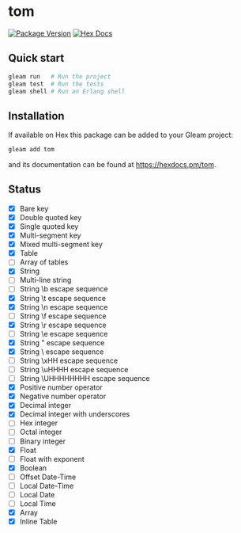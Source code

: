 # tom

[![Package Version](https://img.shields.io/hexpm/v/tom)](https://hex.pm/packages/tom)
[![Hex Docs](https://img.shields.io/badge/hex-docs-ffaff3)](https://hexdocs.pm/tom/)

## Quick start

```sh
gleam run   # Run the project
gleam test  # Run the tests
gleam shell # Run an Erlang shell
```

## Installation

If available on Hex this package can be added to your Gleam project:

```sh
gleam add tom
```

and its documentation can be found at <https://hexdocs.pm/tom>.

## Status

- [x] Bare key
- [x] Double quoted key
- [x] Single quoted key
- [x] Multi-segment key
- [x] Mixed multi-segment key
- [x] Table
- [ ] Array of tables
- [x] String
- [ ] Multi-line string
- [ ] String \b escape sequence
- [x] String \t escape sequence
- [x] String \n escape sequence
- [ ] String \f escape sequence
- [x] String \r escape sequence
- [ ] String \e escape sequence
- [x] String \" escape sequence
- [x] String \\ escape sequence
- [ ] String \xHH escape sequence
- [ ] String \uHHHH escape sequence
- [ ] String \UHHHHHHHH escape sequence
- [x] Positive number operator
- [x] Negative number operator
- [x] Decimal integer
- [x] Decimal integer with underscores
- [ ] Hex integer
- [ ] Octal integer
- [ ] Binary integer
- [x] Float
- [ ] Float with exponent
- [x] Boolean
- [ ] Offset Date-Time
- [ ] Local Date-Time
- [ ] Local Date
- [ ] Local Time
- [x] Array
- [x] Inline Table
